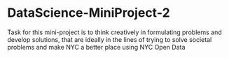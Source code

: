 # DataScience-MiniProject-2
Task for this mini-project is to think creatively in formulating problems and develop solutions, that are ideally in the lines of trying to solve societal problems and make NYC a better place using NYC Open Data
